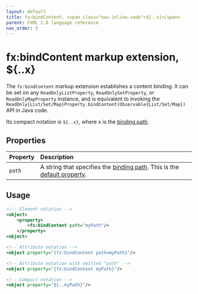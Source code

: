 ```yaml
---
layout: default
title: fx:bindContent, <span class="nav-inline-code">${..x}</span>
parent: FXML 2.0 language reference
nav_order: 3
---
```


# fx:bindContent markup extension, ${..x}
The `fx:bindContent` markup extension establishes a content binding. It can be set on any `ReadOnlyListProperty`, `ReadOnlySetProperty`, or `ReadOnlyMapProperty` instance, and is equivalent to invoking the `ReadOnly{List/Set/Map}Property.bindContent(Observable{List/Set/Map})` API in Java code.

Its compact notation is `${..x}`, where <span class="inline-code">x</span> is the [binding path](../binding/binding-path.html).

## Properties

| Property | Description |
|:-|:-|
| `path` | A string that specifies the [binding path](../binding/binding-path.html). This is the [default property](../property-notation.html#default-property). |

## Usage

```xml
<!-- Element notation -->
<object>
    <property>
        <fx:bindContent path="myPath"/>
    </property>
<object>

<!-- Attribute notation -->
<object property="{fx:bindContent path=myPath}"/>

<!-- Attribute notation with omitted "path" -->
<object property="{fx:bindContent myPath}"/>

<!-- Compact notation -->
<object property="${..myPath}"/>
```
